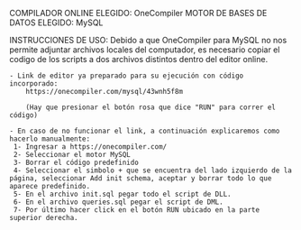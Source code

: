 COMPILADOR ONLINE ELEGIDO: OneCompiler
MOTOR DE BASES DE DATOS ELEGIDO: MySQL

INSTRUCCIONES DE USO:
    Debido a que OneCompiler para MySQL no nos permite adjuntar archivos locales del computador,
    es necesario copiar el codigo de los scripts a dos archivos distintos dentro del editor online.

    - Link de editor ya preparado para su ejecución con código incorporado:
        https://onecompiler.com/mysql/43wnh5f8m

        (Hay que presionar el botón rosa que dice "RUN" para correr el código)

    - En caso de no funcionar el link, a continuación explicaremos como hacerlo manualmente:
     1- Ingresar a https://onecompiler.com/
     2- Seleccionar el motor MySQL
     3- Borrar el código predefinido
     4- Seleccionar el simbolo + que se encuentra del lado izquierdo de la página, seleccionar Add init schema, aceptar y borrar todo lo que aparece predefinido.
     5- En el archivo init.sql pegar todo el script de DLL.
     6- En el archivo queries.sql pegar el script de DML.
     7- Por último hacer click en el botón RUN ubicado en la parte superior derecha.

